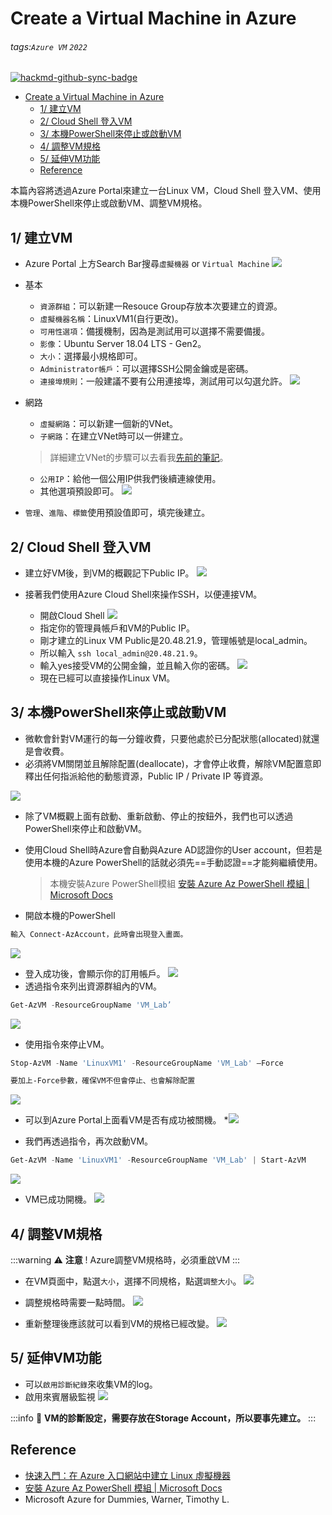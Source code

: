 # Create a Virtual Machine in Azure

###### tags:`Azure VM` `2022`
[![hackmd-github-sync-badge](https://hackmd.io/P8trmX9zSvyvtTsmoL0ryQ/badge)](https://hackmd.io/P8trmX9zSvyvtTsmoL0ryQ)

- [Create a Virtual Machine in Azure](#create-a-virtual-machine-in-azure)
  * [1/ 建立VM](#1-建立-vm)
  * [2/ Cloud Shell 登入VM](#2-cloud-shell-登入-vm)
  * [3/ 本機PowerShell來停止或啟動VM](#3-本機-powershell-來停止或啟動-vm)
  * [4/ 調整VM規格](#4-調整-vm-規格)
  * [5/ 延伸VM功能](#5-延伸-vm-功能)
  * [Reference](#reference)

本篇內容將透過Azure Portal來建立一台Linux VM，Cloud Shell 登入VM、使用本機PowerShell來停止或啟動VM、調整VM規格。

## 1/ 建立VM
* Azure Portal 上方Search Bar搜尋`虛擬機器` or `Virtual Machine`
![](https://i.imgur.com/wXlqdzc.png)

* 基本
    * `資源群組`：可以新建一Resouce Group存放本次要建立的資源。
    * `虛擬機器名稱`：LinuxVM1(自行更改)。
    * `可用性選項`：備援機制，因為是測試用可以選擇不需要備援。
    * `影像`：Ubuntu Server 18.04 LTS - Gen2。
    * `大小`：選擇最小規格即可。
    * `Administrator帳戶`：可以選擇SSH公開金鑰或是密碼。
    * `連接埠規則`：一般建議不要有公用連接埠，測試用可以勾選允許。
    ![](https://i.imgur.com/VBz1gTs.png)

* 網路
    * `虛擬網路`：可以新建一個新的VNet。
    * `子網路`：在建立VNet時可以一併建立。
    > 詳細建立VNet的步驟可以去看我[先前的筆記](https://hackmd.io/-Y0NjGc3RgK2_UobhexsUg?both#2-%E5%BB%BA%E7%AB%8B%E8%99%9B%E6%93%AC%E7%B6%B2%E8%B7%AF)。
    * `公用IP`：給他一個公用IP供我們後續連線使用。
    * 其他選項預設即可。
    ![](https://i.imgur.com/BgrA1ah.png)

* `管理`、`進階`、`標籤`使用預設值即可，填完後建立。

## 2/ Cloud Shell 登入VM

* 建立好VM後，到VM的概觀記下Public IP。
![](https://i.imgur.com/baUxnM6.png)

* 接著我們使用Azure Cloud Shell來操作SSH，以便連接VM。
    * 開啟Cloud Shell
![](https://i.imgur.com/Bhz7p8r.png)
    * 指定你的管理員帳戶和VM的Public IP。
    * 剛才建立的Linux VM Public是20.48.21.9，管理帳號是local_admin。
    * 所以輸入 `ssh local_admin@20.48.21.9`。
    * 輸入yes接受VM的公開金鑰，並且輸入你的密碼。
![](https://i.imgur.com/mHZE4Dr.png)
    * 現在已經可以直接操作Linux VM。

## 3/ 本機PowerShell來停止或啟動VM
* 微軟會針對VM運行的每一分鐘收費，只要他處於已分配狀態(allocated)就還是會收費。
* 必須將VM關閉並且解除配置(deallocate)，才會停止收費，解除VM配置意即釋出任何指派給他的動態資源，Public IP / Private IP 等資源。

![](https://i.imgur.com/gBh1Eg0.png)
* 除了VM概觀上面有啟動、重新啟動、停止的按鈕外，我們也可以透過PowerShell來停止和啟動VM。
* 使用Cloud Shell時Azure會自動與Azure AD認證你的User account，但若是使用本機的Azure PowerShell的話就必須先==手動認證==才能夠繼續使用。
    > 本機安裝Azure PowerShell模組
    > [安裝 Azure Az PowerShell 模組 | Microsoft Docs
](https://docs.microsoft.com/zh-tw/powershell/azure/install-az-ps?view=azps-8.2.0)

* 開啟本機的PowerShell
```powershell
輸入 Connect-AzAccount，此時會出現登入畫面。
```

![](https://i.imgur.com/JJc3JVA.png)
* 登入成功後，會顯示你的訂用帳戶。
![](https://i.imgur.com/TUqa1vS.png)
* 透過指令來列出資源群組內的VM。
```powershell
Get-AzVM -ResourceGroupName 'VM_Lab’
```
![](https://i.imgur.com/jzZVU3Q.png)

* 使用指令來停止VM。
```powershell
Stop-AzVM -Name 'LinuxVM1' -ResourceGroupName 'VM_Lab' –Force

要加上-Force參數，確保VM不但會停止、也會解除配置
```
![](https://i.imgur.com/oT9DYH9.png)

* 可以到Azure Portal上面看VM是否有成功被關機。
*![](https://i.imgur.com/4TB98Ox.png)

* 我們再透過指令，再次啟動VM。
```powershell
Get-AzVM -Name 'LinuxVM1' -ResourceGroupName 'VM_Lab' | Start-AzVM
```
![](https://i.imgur.com/5Kdsidl.png)
* VM已成功開機。
![](https://i.imgur.com/oV217mL.png)

## 4/ 調整VM規格
:::warning
:warning: **注意** ! Azure調整VM規格時，必須重啟VM
:::
* 在VM頁面中，點選`大小`，選擇不同規格，點選`調整大小`。
![](https://i.imgur.com/sYJnTtV.png)
* 調整規格時需要一點時間。
![](https://i.imgur.com/7XCzwuo.png)

* 重新整理後應該就可以看到VM的規格已經改變。
![](https://i.imgur.com/4PhZfuj.png)

## 5/ 延伸VM功能
* 可以`啟用診斷紀錄`來收集VM的log。
* 啟用來賓層級監視
![](https://i.imgur.com/IjJ16rR.png)

:::info
:memo: **VM的診斷設定，需要存放在Storage Account，所以要事先建立。**
:::
## Reference
* [快速入門：在 Azure 入口網站中建立 Linux 虛擬機器](https://docs.microsoft.com/zh-tw/azure/virtual-machines/linux/quick-create-portal)
* [安裝 Azure Az PowerShell 模組 | Microsoft Docs
](https://docs.microsoft.com/zh-tw/powershell/azure/install-az-ps?view=azps-8.2.0)
* Microsoft Azure for Dummies, Warner, Timothy L.
